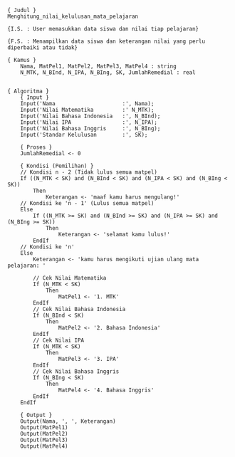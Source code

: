     { Judul }
    Menghitung_nilai_kelulusan_mata_pelajaran

    {I.S. : User memasukkan data siswa dan nilai tiap pelajaran}
    
	{F.S. : Menampilkan data siswa dan keterangan nilai yang perlu diperbaiki atau tidak}

    { Kamus }
        Nama, MatPel1, MatPel2, MatPel3, MatPel4 : string
        N_MTK, N_BInd, N_IPA, N_BIng, SK, JumlahRemedial : real
        

    { Algoritma }
        { Input }
        Input('Nama                     :', Nama);
        Input('Nilai Matematika         :' N_MTK);
        Input('Nilai Bahasa Indonesia   :', N_BInd);
        Input('Nilai IPA                :', N_IPA);
        Input('Nilai Bahasa Inggris     :', N_BIng);
        Input('Standar Kelulusan        :', SK);
        
        { Proses }
        JumlahRemedial <- 0

        { Kondisi (Pemilihan) }
        // Kondisi n - 2 (Tidak lulus semua matpel)
        If ((N_MTK < SK) and (N_BInd < SK) and (N_IPA < SK) and (N_BIng < SK))
            Then
                Keterangan <- 'maaf kamu harus mengulang!'
        // Kondisi ke 'n - 1' (Lulus semua matpel)
        Else
            If ((N_MTK >= SK) and (N_BInd >= SK) and (N_IPA >= SK) and (N_BIng >= SK))
                Then
                    Keterangan <- 'selamat kamu lulus!'
            EndIf
        // Kondisi ke 'n'
        Else
            Keterangan <- 'kamu harus mengikuti ujian ulang mata pelajaran: '

            // Cek Nilai Matematika
            If (N_MTK < SK)
                Then
                    MatPel1 <- '1. MTK'
            EndIf
            // Cek Nilai Bahasa Indonesia
            If (N_BInd < SK)
                Then
                    MatPel2 <- '2. Bahasa Indonesia'
            EndIf
            // Cek Nilai IPA
            If (N_MTK < SK)
                Then
                    MatPel3 <- '3. IPA'
            EndIf
            // Cek Nilai Bahasa Inggris
            If (N_BIng < SK)
                Then
                    MatPel4 <- '4. Bahasa Inggris'
            EndIf
        EndIf

        { Output }
        Output(Nama, ', ', Keterangan)
        Output(MatPel1)
        Output(MatPel2)
        Output(MatPel3)
        Output(MatPel4)